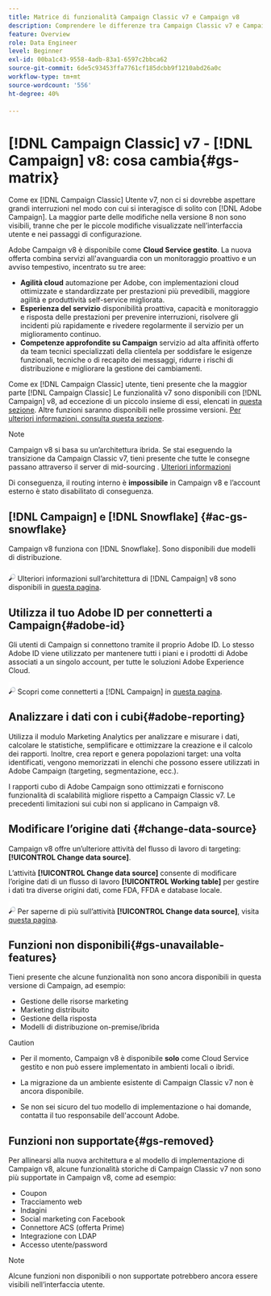 ```yaml
---
title: Matrice di funzionalità Campaign Classic v7 e Campaign v8
description: Comprendere le differenze tra Campaign Classic v7 e Campaign v8
feature: Overview
role: Data Engineer
level: Beginner
exl-id: 00ba1c43-9558-4adb-83a1-6597c2bbca62
source-git-commit: 6de5c93453ffa7761cf185dcbb9f1210abd26a0c
workflow-type: tm+mt
source-wordcount: '556'
ht-degree: 40%

---
```


# [!DNL Campaign Classic] v7 - [!DNL Campaign] v8: cosa cambia{#gs-matrix}

Come ex [!DNL Campaign Classic] Utente v7, non ci si dovrebbe aspettare grandi interruzioni nel modo con cui si interagisce di solito con [!DNL Adobe Campaign]. La maggior parte delle modifiche nella versione 8 non sono visibili, tranne che per le piccole modifiche visualizzate nell’interfaccia utente e nei passaggi di configurazione.

Adobe Campaign v8 è disponibile come **Cloud Service gestito**. La nuova offerta combina servizi all&#39;avanguardia con un monitoraggio proattivo e un avviso tempestivo, incentrato su tre aree:

* **Agilità cloud** automazione per Adobe, con implementazioni cloud ottimizzate e standardizzate per prestazioni più prevedibili, maggiore agilità e produttività self-service migliorata.
* **Esperienza del servizio** disponibilità proattiva, capacità e monitoraggio e risposta delle prestazioni per prevenire interruzioni, risolvere gli incidenti più rapidamente e rivedere regolarmente il servizio per un miglioramento continuo.
* **Competenze approfondite su Campaign** servizio ad alta affinità offerto da team tecnici specializzati della clientela per soddisfare le esigenze funzionali, tecniche o di recapito dei messaggi, ridurre i rischi di distribuzione e migliorare la gestione dei cambiamenti.

Come ex [!DNL Campaign Classic] utente, tieni presente che la maggior parte [!DNL Campaign Classic] Le funzionalità v7 sono disponibili con [!DNL Campaign] v8, ad eccezione di un piccolo insieme di essi, elencati in [questa sezione](#gs-removed). Altre funzioni saranno disponibili nelle prossime versioni. [Per ulteriori informazioni, consulta questa sezione](#gs-unavailable-features).

>[!NOTE]
>
> Campaign v8 si basa su un’architettura ibrida. Se stai eseguendo la transizione da Campaign Classic v7, tieni presente che tutte le consegne passano attraverso il server di mid-sourcing . [Ulteriori informazioni](../architecture/architecture.md)
>
> Di conseguenza, il routing interno è **impossibile** in Campaign v8 e l’account esterno è stato disabilitato di conseguenza.


## [!DNL Campaign] e [!DNL Snowflake] {#ac-gs-snowflake}

Campaign v8 funziona con [!DNL Snowflake]. Sono disponibili due modelli di distribuzione.

![](../assets/do-not-localize/glass.png) Ulteriori informazioni sull’architettura di [!DNL Campaign] v8 sono disponibili in [questa pagina](../architecture/architecture.md).


## Utilizza il tuo Adobe ID per connetterti a Campaign{#adobe-id}

Gli utenti di Campaign si connettono tramite il proprio Adobe ID. Lo stesso Adobe ID viene utilizzato per mantenere tutti i piani e i prodotti di Adobe associati a un singolo account, per tutte le soluzioni Adobe Experience Cloud.

![](../assets/do-not-localize/glass.png) Scopri come connetterti a [!DNL Campaign] in [questa pagina](connect.md).

## Analizzare i dati con i cubi{#adobe-reporting}

Utilizza il modulo Marketing Analytics per analizzare e misurare i dati, calcolare le statistiche, semplificare e ottimizzare la creazione e il calcolo dei rapporti. Inoltre, crea report e genera popolazioni target: una volta identificati, vengono memorizzati in elenchi che possono essere utilizzati in Adobe Campaign (targeting, segmentazione, ecc.).

I rapporti cubo di Adobe Campaign sono ottimizzati e forniscono funzionalità di scalabilità migliore rispetto a Campaign Classic v7. Le precedenti limitazioni sui cubi non si applicano in Campaign v8.

## Modificare l’origine dati {#change-data-source}

Campaign v8 offre un’ulteriore attività del flusso di lavoro di targeting: **[!UICONTROL Change data source]**.

L’attività **[!UICONTROL Change data source]** consente di modificare l’origine dati di un flusso di lavoro **[!UICONTROL Working table]** per gestire i dati tra diverse origini dati, come FDA, FFDA e database locale.

![](../assets/do-not-localize/glass.png) Per saperne di più sull’attività **[!UICONTROL Change data source]**, visita [questa pagina](../config/workflows.md#change-data-source-activity).

## Funzioni non disponibili{#gs-unavailable-features}

Tieni presente che alcune funzionalità non sono ancora disponibili in questa versione di Campaign, ad esempio:

* Gestione delle risorse marketing
* Marketing distribuito
* Gestione della risposta
* Modelli di distribuzione on-premise/ibrida

>[!CAUTION]
>
>* Per il momento, Campaign v8 è disponibile **solo** come Cloud Service gestito e non può essere implementato in ambienti locali o ibridi.
>
>* La migrazione da un ambiente esistente di Campaign Classic v7 non è ancora disponibile.
>
>* Se non sei sicuro del tuo modello di implementazione o hai domande, contatta il tuo responsabile dell&#39;account Adobe.


## Funzioni non supportate{#gs-removed}

Per allinearsi alla nuova architettura e al modello di implementazione di Campaign v8, alcune funzionalità storiche di Campaign Classic v7 non sono più supportate in Campaign v8, come ad esempio:

* Coupon
* Tracciamento web
* Indagini
* Social marketing con Facebook
* Connettore ACS (offerta Prime)
* Integrazione con LDAP
* Accesso utente/password

>[!NOTE]
>
>Alcune funzioni non disponibili o non supportate potrebbero ancora essere visibili nell’interfaccia utente.

